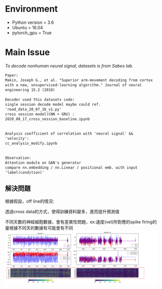 # Environment
* Python version = 3.6
* Ubuntu = 16.04
* pytorch_gpu = True

# Main Issue
*To decode nonhuman neural signal, datasets is  from Sabes lab.*
```
Paper:
Makin, Joseph G., et al. "Superior arm-movement decoding from cortex with a new, unsupervised-learning algorithm." Journal of neural engineering 15.2 (2018)

Decoder used this datasets code:
single session decode model maybe could ref. 'read_data_20_07_16_v1.py'
cross session model(CNN + GRU) : 2020_08_17_cross_session_baseline.ipynb


Analysis coefficient of correlation with 'neural signal' &&  'velocity':
cc_analysis_modify.ipynb


Observation:
Attention module on GAN's generator
compare nn.embedding / nn.Linear / positional emb. with input 'label(condition)'
```
## 解決問題
根據假設，off line的情況:

透過cross data的方式，使得訓練資料變多，進而提升預測值

不同天數的神經細胞數據，會有差異性問題，ex:速度(vel)所對應的spike firing的量根據不同天的數據有可能會有不同
![This is a alt text.](https://github.com/jp298486/nc_lab/blob/master/base_model/image/spike_firing_variation.png)
